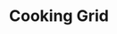 ---
title: "Cooking Grid"
description: "ELCI-005"
draft: false
image1 : 
  - name : "images/portfolio/cooking-grid/ELCI-005_Edit.jpg"
bg_image: "images/grid_group.jpg"
category: "Cooking Grid"
information:
  - label : "Item"
    info : "ELCI-005"
  - label : "Description"
    info : 'Cast Iron Grid'
  - label : "Material"
    info : "Matt Black Enamel"
  - label : "Finished"
    info : "Porcelain"
  - label : "Size"
    info : '19-7/16"X10-5/8"'
  - label : "Rails"
    info : '12'
---